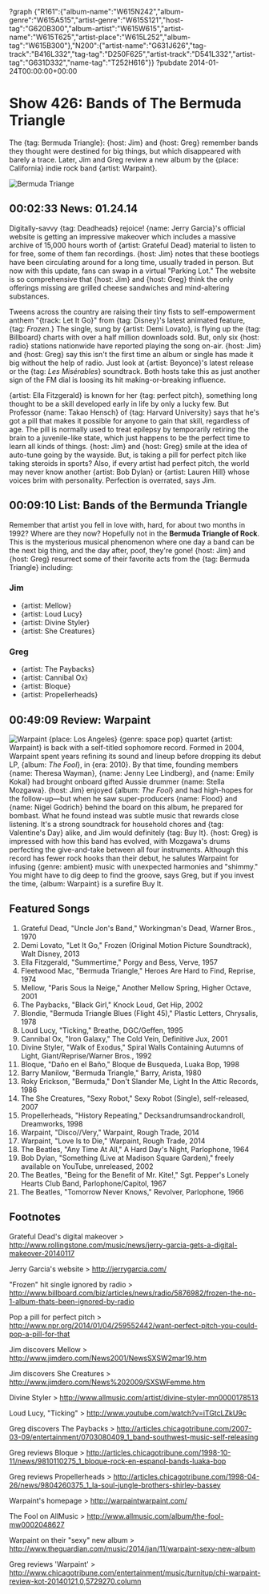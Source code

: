 ?graph {"R161":{"album-name":"W615N242","album-genre":"W615A515","artist-genre":"W615S121","host-tag":"G620B300","album-artist":"W615W615","artist-name":"W615T625","artist-place":"W615L252","album-tag":"W615B300"},"N200":{"artist-name":"G631J626","tag-track":"B416L332","tag-tag":"D250F625","artist-track":"D541L332","artist-tag":"G631D332","name-tag":"T252H616"}}
?pubdate 2014-01-24T00:00:00+00:00

# Show 426: Bands of The Bermuda Triangle

The {tag: Bermuda Triangle}: {host: Jim} and {host: Greg} remember bands they thought were destined for big things, but which disappeared with barely a trace. Later, Jim and Greg review a new album by the {place: California} indie rock band {artist: Warpaint}.

![Bermuda Triange](http://static.soundopinions.org/images/2014/bermudatriangle.jpg)

## 00:02:33 News: 01.24.14 
Digitally-savvy {tag: Deadheads} rejoice! {name: Jerry Garcia}'s official website is getting an impressive makeover which includes a massive archive of 15,000 hours worth of {artist: Grateful Dead} material to listen to for free, some of them fan recordings. {host: Jim} notes that these bootlegs have been circulating around for a long time, usually traded in person. But now with this update, fans can swap in a virtual "Parking Lot." The website is so comprehensive that {host: Jim} and {host: Greg} think the only offerings missing are grilled cheese sandwiches and mind-altering substances.

Tweens across the country are raising their tiny fists to self-empowerment anthem "{track: Let It Go}" from {tag: Disney}'s latest animated feature, {tag: *Frozen*.} The single, sung by {artist: Demi Lovato}, is flying up the {tag: Billboard} charts with over a half million downloads sold. But, only six {host: radio} stations nationwide have reported playing the song on-air. {host: Jim} and {host: Greg} say this isn't the first time an album or single has made it big without the help of radio. Just look at {artist: Beyonce}'s latest release or the {tag: *Les Misérables*} soundtrack. Both hosts take this as just another sign of the FM dial is loosing its hit making-or-breaking influence.

{artist: Ella Fitzgerald} is known for her {tag: perfect pitch}, something long thought to be a skill developed early in life by only a lucky few. But Professor {name: Takao Hensch} of {tag: Harvard University} says that he's got a pill that makes it possible for anyone to gain that skill, regardless of age. The pill is normally used to treat epilepsy by temporarily retiring the brain to a juvenile-like state, which just happens to be the perfect time to learn all kinds of things. {host: Jim} and {host: Greg} smile at the idea of auto-tune going by the wayside. But, is taking a pill for perfect pitch like taking steroids in sports? Also, if every artist had perfect pitch, the world may never know another {artist: Bob Dylan} or {artist: Lauren Hill} whose voices brim with personality. Perfection is overrated, says Jim. 

## 00:09:10 List: Bands of the Bermunda Triangle
Remember that artist you fell in love with, hard, for about two months in 1992? Where are they now? Hopefully not in the **Bermuda Triangle of Rock**. This is the mysterious musical phenomenon where one day a band can be the next big thing, and the day after, poof, they're gone! {host: Jim} and {host: Greg} resurrect some of their favorite acts from the {tag: Bermuda Triangle} including:

### Jim 
- {artist: Mellow}
- {artist: Loud Lucy}
- {artist: Divine Styler}
- {artist:  She Creatures}

### Greg
- {artist: The Paybacks}
- {artist: Cannibal Ox}
- {artist: Bloque}
- {artist: Propellerheads}

## 00:49:09 Review: Warpaint
![Warpaint](https://upload.wikimedia.org/wikipedia/en/thumb/d/d8/Warpaint_-_Warpaint_album.jpg/220px-Warpaint_-_Warpaint_album.jpg "305664605/725462668")
{place: Los Angeles} {genre: space pop} quartet {artist: Warpaint} is back with a self-titled sophomore record. Formed in 2004, Warpaint spent years refining its sound and lineup before dropping its debut LP, {album: *The Fool*}, in {era: 2010}. By that time, founding members {name: Theresa Wayman}, {name: Jenny Lee Lindberg}, and {name: Emily Kokal} had brought onboard gifted Aussie drummer {name: Stella Mozgawa}. {host: Jim} enjoyed {album: *The Fool*} and had high-hopes for the follow-up—but when he saw super-producers {name: Flood} and {name: Nigel Godrich} behind the board on this album, he prepared for bombast. What he found instead was subtle music that rewards close listening. It's a strong soundtrack for household chores and {tag: Valentine's Day} alike, and Jim would definitely {tag: Buy It}. {host: Greg} is impressed with how this band has evolved, with Mozgawa's drums perfecting the give-and-take between all four instruments. Although this record has fewer rock hooks than their debut, he salutes Warpaint for infusing {genre: ambient} music with unexpected harmonies and "shimmy." You might have to dig deep to find the groove, says Greg, but if you invest the time, {album: Warpaint} is a surefire Buy It.

## Featured Songs
1. Grateful Dead, "Uncle Jon's Band," Workingman's Dead, Warner Bros., 1970
1. Demi Lovato, "Let It Go," Frozen (Original Motion Picture Soundtrack), Walt Disney, 2013
1. Ella Fitzgerald, "Summertime," Porgy and Bess, Verve, 1957
1. Fleetwood Mac, "Bermuda Triangle," Heroes Are Hard to Find, Reprise, 1974
1. Mellow, "Paris Sous la Neige," Another Mellow Spring, Higher Octave, 2001
1. The Paybacks, "Black Girl," Knock Loud, Get Hip, 2002
1. Blondie, "Bermuda Triangle Blues (Flight 45)," Plastic Letters, Chrysalis, 1978
1. Loud Lucy, "Ticking," Breathe, DGC/Geffen, 1995
1. Cannibal Ox, "Iron Galaxy," The Cold Vein, Definitive Jux, 2001
1. Divine Styler, "Walk of Exodus," Spiral Walls Containing Autumns of Light, Giant/Reprise/Warner Bros., 1992
1. Bloque, "Daño en el Baño," Bloque de Busqueda, Luaka Bop, 1998
1. Barry Manilow, "Bermuda Triangle," Barry, Arista, 1980
1. Roky Erickson, "Bermuda," Don't Slander Me, Light In the Attic Records, 1986
1. The She Creatures, "Sexy Robot," Sexy Robot (Single), self-released, 2007
1. Propellerheads, "History Repeating," Decksandrumsandrockandroll, Dreamworks, 1998
1. Warpaint, "Disco//Very," Warpaint, Rough Trade, 2014
1. Warpaint, "Love Is to Die," Warpaint, Rough Trade, 2014
1. The Beatles, "Any Time At All," A Hard Day's Night, Parlophone, 1964
1. Bob Dylan, "Something (Live at Madison Square Garden)," freely available on YouTube, unreleased, 2002
1. The Beatles, "Being for the Benefit of Mr. Kite!," Sgt. Pepper's Lonely Hearts Club Band, Parlophone/Capitol, 1967
1. The Beatles, "Tomorrow Never Knows," Revolver, Parlophone, 1966

## Footnotes

Grateful Dead's digital makeover > http://www.rollingstone.com/music/news/jerry-garcia-gets-a-digital-makeover-20140117

Jerry Garcia's website > http://jerrygarcia.com/

"Frozen" hit single ignored by radio > http://www.billboard.com/biz/articles/news/radio/5876982/frozen-the-no-1-album-thats-been-ignored-by-radio

Pop a pill for perfect pitch > http://www.npr.org/2014/01/04/259552442/want-perfect-pitch-you-could-pop-a-pill-for-that

Jim discovers Mellow > http://www.jimdero.com/News2001/NewsSXSW2mar19.htm

Jim discovers She Creatures > http://www.jimdero.com/News%202009/SXSWFemme.htm

Divine Styler > http://www.allmusic.com/artist/divine-styler-mn0000178513

Loud Lucy, "Ticking" > http://www.youtube.com/watch?v=iTGtcLZkU9c

Greg discovers The Paybacks > http://articles.chicagotribune.com/2007-03-09/entertainment/0703080409_1_band-southwest-music-self-releasing

Greg reviews Bloque > http://articles.chicagotribune.com/1998-10-11/news/9810110275_1_bloque-rock-en-espanol-bands-luaka-bop

Greg reviews Propellerheads > http://articles.chicagotribune.com/1998-04-26/news/9804260375_1_la-soul-jungle-brothers-shirley-bassey

Warpaint's homepage > http://warpaintwarpaint.com/

The Fool on AllMusic > http://www.allmusic.com/album/the-fool-mw0002048627

Warpaint on their "sexy" new album > http://www.theguardian.com/music/2014/jan/11/warpaint-sexy-new-album

Greg reviews 'Warpaint' > http://www.chicagotribune.com/entertainment/music/turnitup/chi-warpaint-review-kot-20140121,0,5729270.column